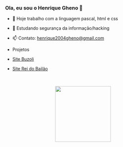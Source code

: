 ### Ola, eu sou o Henrique Gheno 👋

- 🔭 Hoje trabalho com a linguagem pascal, html e css
- 🌱 Estudando segurança da informação/hacking
- 📫 Contato: henrique2004gheno@gmail.com

- Projetos
- <a href="https://www.buzoli.com.br/">Site Buzoli</a>
- <a href="https://www.clubereidobailao.com.br/">Site Rei do Bailão</a>






<br>
<br>
<div align="center">
  <a href="https://github.com/euhenriquegheno">
  <img height="180em" src="https://github-readme-stats.vercel.app/api?username=euhenriquegheno&show_icons=true&theme=tokyonight&include_all_commits=true&count_private=true"/>
</div>

  
 
